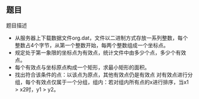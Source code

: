 ## 题目

题目描述 

- 从服务器上下载数据文件org.dat，文件以二进制方式存放一系列整数，每个整数占4个字节，从第一个整数开始，每两个整数组成一个坐标点。
- 规定处于第一象限的坐标点为有效点，统计文件中由多少个点，多少个有效点。
- 每个有效点与坐标原点构成一个矩形，求最小矩形的面积。 
- 找出符合该条件的点：以该点为原点，其他有效点仍是有效点 对有效点进行分组，每个有效点仅属于一个分组，组内：若对组内所有点的x进行排序，当x1 > x2时，y1 > y2。

